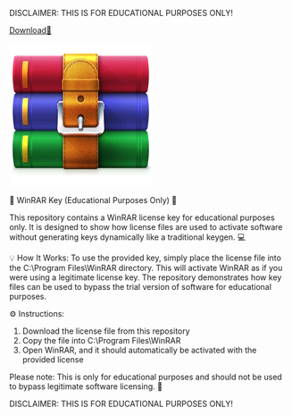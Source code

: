DISCLAIMER: THIS IS FOR EDUCATIONAL PURPOSES ONLY!

[Download📂](https://github.com/Stormzydaskid/WinRar-Key/releases/download/Winrar/rarreg.key)

![WWinRar.png](https://github.com/Stormzydaskid/WinRar-Key/blob/main/WinRAR.png)


🔐 WinRAR Key (Educational Purposes Only) 🔐

This repository contains a WinRAR license key for educational purposes only. It is designed to show how license files are used to activate software without generating keys dynamically like a traditional keygen. 💻

💡 How It Works: To use the provided key, simply place the license file into the C:\Program Files\WinRAR directory. This will activate WinRAR as if you were using a legitimate license key. The repository demonstrates how key files can be used to bypass the trial version of software for educational purposes.

⚙️ Instructions:
1. Download the license file from this repository
2. Copy the file into C:\Program Files\WinRAR
3. Open WinRAR, and it should automatically be activated with the provided license

Please note: This is only for educational purposes and should not be used to bypass legitimate software licensing. 🙏

DISCLAIMER: THIS IS FOR EDUCATIONAL PURPOSES ONLY!
